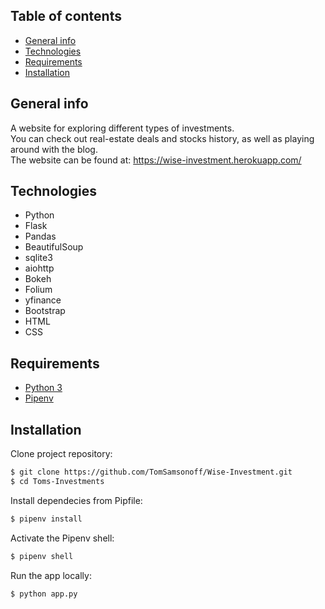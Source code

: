 ## Table of contents
* [General info](#general-info)
* [Technologies](#technologies)
* [Requirements](#requirements)
* [Installation](#installation)

## General info
A website for exploring different types of investments.  
You can check out real-estate deals and stocks history, as well as playing around with the blog.  
The website can be found at: https://wise-investment.herokuapp.com/

## Technologies

* Python
* Flask
* Pandas
* BeautifulSoup
* sqlite3
* aiohttp
* Bokeh
* Folium
* yfinance
* Bootstrap
* HTML
* CSS

## Requirements
* [Python 3](https://www.python.org/download/releases/3.0/)
* [Pipenv](https://pipenv-fork.readthedocs.io/en/latest/)

## Installation
Clone project repository:

```bash
$ git clone https://github.com/TomSamsonoff/Wise-Investment.git
$ cd Toms-Investments
```

Install dependecies from Pipfile:

```bash
$ pipenv install
```

Activate the Pipenv shell:

```bash
$ pipenv shell
```

Run the app locally:

```bash
$ python app.py
```
